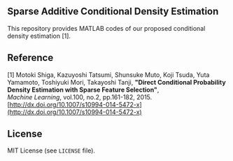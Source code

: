 ## Sparse Additive Conditional Density Estimation

This repository provides MATLAB codes of our proposed conditional density estimation [1].


## Reference

[1]
Motoki Shiga, Kazuyoshi Tatsumi, Shunsuke Muto, Koji Tsuda, Yuta Yamamoto, Toshiyuki Mori, Takayoshi Tanji,
**"Direct Conditional Probability Density Estimation with Sparse Feature Selection"**,  
*Machine Learning*, vol.100, no.2, pp.161-182, 2015.
[http://dx.doi.org/10.1007/s10994-014-5472-x](http://dx.doi.org/10.1007/s10994-014-5472-x)


## License

MIT License (see `LICENSE` file).
